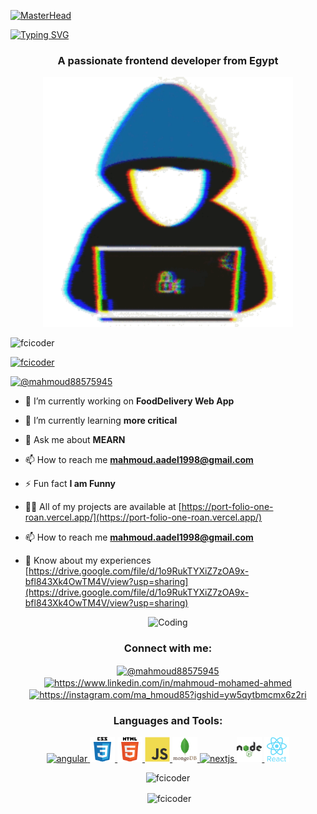 [![MasterHead](https://firebasestorage.googleapis.com/v0/b/flexi-coding.appspot.com/o/dempgi7-520f8d5f-63d4-4453-8822-dbc149ae27f8.gif?alt=media&token=91c0c7b2-93c3-4029-b011-1a8703c5730d)]()
<!--   my-ticker -->    
[![Typing SVG](https://readme-typing-svg.herokuapp.com?color=%2336BCF7&center=true&vCenter=true&width=1000&lines=Hi+there+👋,+I+am+Mahmoud+Mohamed;+Welcome+to+My+Profile!;Over+4+years+of+programming+experience;Always+learning+new+things)]()

<h3 align="center">A passionate frontend developer from Egypt</h3>
<p align="center">
<img  src = "https://github.com/0xAbdulKhalid/0xAbdulKhalid/raw/main/assets/mdImages/about_me.gif" width ="400">
</p>
<p align="left"> <img src="https://komarev.com/ghpvc/?username=fcicoder&label=Profile%20views&color=0e75b6&style=flat" alt="fcicoder" /> </p>

<p align="left"> <a href="https://github.com/ryo-ma/github-profile-trophy"><img src="https://github-profile-trophy.vercel.app/?username=fcicoder" alt="fcicoder" /></a> </p>

<p align="left"> <a href="https://twitter.com/@mahmoud88575945" target="blank"><img src="https://img.shields.io/twitter/follow/@mahmoud88575945?logo=twitter&style=for-the-badge" alt="@mahmoud88575945" /></a> </p>

- 🔭 I’m currently working on **FoodDelivery Web App**

- 🌱 I’m currently learning **more critical**

- 💬 Ask me about **MEARN**

- 📫 How to reach me **mahmoud.aadel1998@gmail.com**

- ⚡ Fun fact **I am Funny**

- 👨‍💻 All of my projects are available at [https://port-folio-one-roan.vercel.app/](https://port-folio-one-roan.vercel.app/)

- 📫 How to reach me **mahmoud.aadel1998@gmail.com**

- 📄 Know about my experiences [https://drive.google.com/file/d/1o9RukTYXiZ7zOA9x-bfl843Xk4OwTM4V/view?usp=sharing](https://drive.google.com/file/d/1o9RukTYXiZ7zOA9x-bfl843Xk4OwTM4V/view?usp=sharing)
<p align="center">
<img alt="Coding" width="400" src="https://cdn.dribbble.com/users/1162077/screenshots/3848914/media/320984a9ca58b3c73274c9259ecf6de8.gif" />
</p>
<h3 align="center">Connect with me:</h3>
<p align="center">
<a href="https://twitter.com/@mahmoud88575945" target="blank"><img align="center" src="https://raw.githubusercontent.com/rahuldkjain/github-profile-readme-generator/master/src/images/icons/Social/twitter.svg" alt="@mahmoud88575945" height="30" width="40" /></a>
<a href="https://linkedin.com/in/https://www.linkedin.com/in/mahmoud-mohamed-ahmed" target="blank"><img align="center" src="https://raw.githubusercontent.com/rahuldkjain/github-profile-readme-generator/master/src/images/icons/Social/linked-in-alt.svg" alt="https://www.linkedin.com/in/mahmoud-mohamed-ahmed" height="30" width="40" /></a>
<a href="https://instagram.com/https://instagram.com/ma_hmoud85?igshid=yw5qytbmcmx6z2ri" target="blank"><img align="center" src="https://raw.githubusercontent.com/rahuldkjain/github-profile-readme-generator/master/src/images/icons/Social/instagram.svg" alt="https://instagram.com/ma_hmoud85?igshid=yw5qytbmcmx6z2ri" height="30" width="40" /></a>
</p>

<h3 align="center">Languages and Tools:</h3>
<p align="center"> <a href="https://angular.io" target="_blank" rel="noreferrer"> <img src="https://angular.io/assets/images/logos/angular/angular.svg" alt="angular" width="40" height="40"/> </a> <a href="https://www.w3schools.com/css/" target="_blank" rel="noreferrer"> <img src="https://raw.githubusercontent.com/devicons/devicon/master/icons/css3/css3-original-wordmark.svg" alt="css3" width="40" height="40"/> </a> <a href="https://www.w3.org/html/" target="_blank" rel="noreferrer"> <img src="https://raw.githubusercontent.com/devicons/devicon/master/icons/html5/html5-original-wordmark.svg" alt="html5" width="40" height="40"/> </a> <a href="https://developer.mozilla.org/en-US/docs/Web/JavaScript" target="_blank" rel="noreferrer"> <img src="https://raw.githubusercontent.com/devicons/devicon/master/icons/javascript/javascript-original.svg" alt="javascript" width="40" height="40"/> </a> <a href="https://www.mongodb.com/" target="_blank" rel="noreferrer"> <img src="https://raw.githubusercontent.com/devicons/devicon/master/icons/mongodb/mongodb-original-wordmark.svg" alt="mongodb" width="40" height="40"/> </a> <a href="https://nextjs.org/" target="_blank" rel="noreferrer"> <img src="https://cdn.worldvectorlogo.com/logos/nextjs-2.svg" alt="nextjs" width="40" height="40"/> </a> <a href="https://nodejs.org" target="_blank" rel="noreferrer"> <img src="https://raw.githubusercontent.com/devicons/devicon/master/icons/nodejs/nodejs-original-wordmark.svg" alt="nodejs" width="40" height="40"/> </a> <a href="https://reactjs.org/" target="_blank" rel="noreferrer"> <img src="https://raw.githubusercontent.com/devicons/devicon/master/icons/react/react-original-wordmark.svg" alt="react" width="40" height="40"/> </a> </p>

<p  align="center"><img  src="https://github-readme-stats.vercel.app/api/top-langs?username=fcicoder&show_icons=true&locale=en&layout=compact" alt="fcicoder" /></p>

<p align="center">&nbsp;<img align="center" src="https://github-readme-stats.vercel.app/api?username=fcicoder&show_icons=true&locale=en" alt="fcicoder" /></p>
